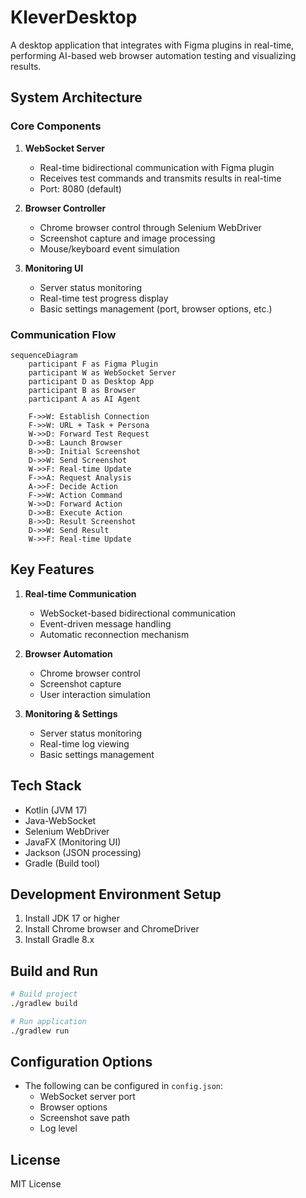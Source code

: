 # KleverDesktop

A desktop application that integrates with Figma plugins in real-time, performing AI-based web browser automation testing and visualizing results.

## System Architecture

### Core Components
1. **WebSocket Server**
   - Real-time bidirectional communication with Figma plugin
   - Receives test commands and transmits results in real-time
   - Port: 8080 (default)

2. **Browser Controller**
   - Chrome browser control through Selenium WebDriver
   - Screenshot capture and image processing
   - Mouse/keyboard event simulation

3. **Monitoring UI**
   - Server status monitoring
   - Real-time test progress display
   - Basic settings management (port, browser options, etc.)

### Communication Flow
```mermaid
sequenceDiagram
    participant F as Figma Plugin
    participant W as WebSocket Server
    participant D as Desktop App
    participant B as Browser
    participant A as AI Agent

    F->>W: Establish Connection
    F->>W: URL + Task + Persona
    W->>D: Forward Test Request
    D->>B: Launch Browser
    B->>D: Initial Screenshot
    D->>W: Send Screenshot
    W->>F: Real-time Update
    F->>A: Request Analysis
    A->>F: Decide Action
    F->>W: Action Command
    W->>D: Forward Action
    D->>B: Execute Action
    B->>D: Result Screenshot
    D->>W: Send Result
    W->>F: Real-time Update
```

## Key Features

1. **Real-time Communication**
   - WebSocket-based bidirectional communication
   - Event-driven message handling
   - Automatic reconnection mechanism

2. **Browser Automation**
   - Chrome browser control
   - Screenshot capture
   - User interaction simulation

3. **Monitoring & Settings**
   - Server status monitoring
   - Real-time log viewing
   - Basic settings management

## Tech Stack
- Kotlin (JVM 17)
- Java-WebSocket
- Selenium WebDriver
- JavaFX (Monitoring UI)
- Jackson (JSON processing)
- Gradle (Build tool)

## Development Environment Setup
1. Install JDK 17 or higher
2. Install Chrome browser and ChromeDriver
3. Install Gradle 8.x

## Build and Run
```bash
# Build project
./gradlew build

# Run application
./gradlew run
```

## Configuration Options
- The following can be configured in `config.json`:
  - WebSocket server port
  - Browser options
  - Screenshot save path
  - Log level

## License
MIT License